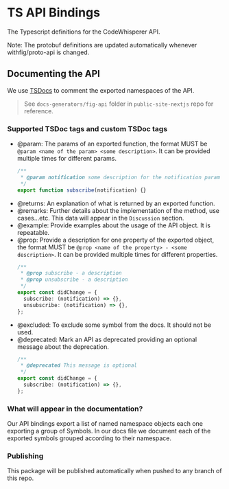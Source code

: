 # TS API Bindings

The Typescript definitions for the CodeWhisperer API.

Note: The protobuf definitions are updated automatically whenever withfig/proto-api is changed.

## Documenting the API

We use [TSDocs](https://tsdoc.org) to comment the exported namespaces of the API.

> See `docs-generators/fig-api` folder in `public-site-nextjs` repo for reference.

### Supported TSDoc tags and custom TSDoc tags

- @param: The params of an exported function, the format MUST be `@param <name of the param> <some description>`. It can be provided multiple times for different params.
  ```ts
  /**
   * @param notification some description for the notification param
   */
  export function subscribe(notification) {}
  ```
- @returns: An explanation of what is returned by an exported function.
- @remarks: Further details about the implementation of the method, use cases...etc. This data will appear in the `Discussion` section.
- @example: Provide examples about the usage of the API object. It is repeatable.
- @prop: Provide a description for one property of the exported object, the format MUST be `@prop <name of the property> - <some description>`. It can be provided multiple times for different properties.
  ```ts
  /**
   * @prop subscribe - a description
   * @prop unsubscribe - a description
   */
  export const didChange = {
    subscribe: (notification) => {},
    unsubscribe: (notification) => {},
  };
  ```
- @excluded: To exclude some symbol from the docs. It should not be used.
- @deprecated: Mark an API as deprecated providing an optional message about the deprecation.
  ```ts
  /**
   * @deprecated This message is optional
   */
  export const didChange = {
    subscribe: (notification) => {},
  };
  ```

### What will appear in the documentation?

Our API bindings export a list of named namespace objects each one exporting a group of Symbols.
In our docs file we document each of the exported symbols grouped according to their namespace.

### Publishing

This package will be published automatically when pushed to any branch of
this repo.
